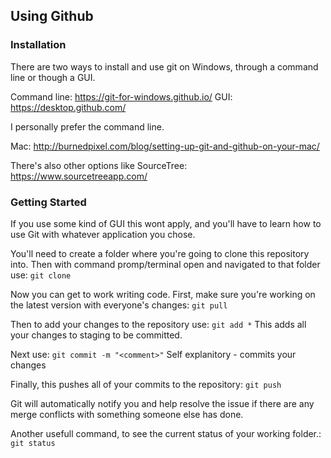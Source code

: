 ## Using Github

### Installation 
There are two ways to install and use git on Windows, through a command line or though a GUI.

Command line: https://git-for-windows.github.io/
GUI: https://desktop.github.com/

I personally prefer the command line.

Mac: 
http://burnedpixel.com/blog/setting-up-git-and-github-on-your-mac/

There's also other options like SourceTree:
https://www.sourcetreeapp.com/

### Getting Started

If you use some kind of GUI this wont apply, and you'll have to learn how to use Git with whatever application you chose.

You'll need to create a folder where you're going to clone this repository into. Then with command promp/terminal open and navigated to that folder use:
`git clone ` 

Now you can get to work writing code. First, make sure you're working on the latest version with everyone's changes:
 `git pull`
 
Then to add your changes to the repository use:
`git add *`
This adds all your changes to staging to be committed. 

Next use:
`git commit -m "<comment>"`
Self explanitory - commits your changes

Finally, this pushes all of your commits to the repository:
`git push`

Git will automatically notify you and help resolve the issue if there are any merge conflicts with something someone else has done.

Another usefull command, to see the current status of your working folder.:
`git status` 
